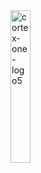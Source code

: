<img width="25%" height="25%" alt="cortex-one-logo5" src="https://github.com/user-attachments/assets/3a79ed13-c065-4b21-87ed-009507429187" />
